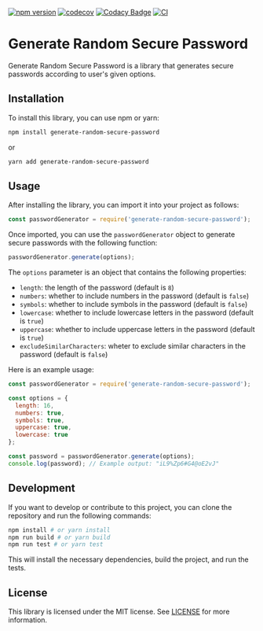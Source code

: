 [![npm version](https://badge.fury.io/js/generate-random-secure-password.svg)](https://badge.fury.io/js/generate-random-secure-password)
[![codecov](https://codecov.io/gh/EdTonatto/generate-random-secure-password-ts/branch/main/graph/badge.svg?token=LXI45Q9YTU)](https://codecov.io/gh/EdTonatto/generate-random-secure-password-ts)
[![Codacy Badge](https://app.codacy.com/project/badge/Grade/665c0d8b733141e5bb11f6df4fc5ff7e)](https://app.codacy.com/gh/EdTonatto/generate-random-secure-password-ts/dashboard?utm_source=gh&utm_medium=referral&utm_content=&utm_campaign=Badge_grade)
[![CI](https://github.com/EdTonatto/generate-random-secure-password-ts/actions/workflows/ci.js.yml/badge.svg)](https://github.com/EdTonatto/generate-random-secure-password-ts/actions/workflows/ci.js.yml)



# Generate Random Secure Password

Generate Random Secure Password is a library that generates secure passwords according to user's given options. 

## Installation

To install this library, you can use npm or yarn:

```bash
npm install generate-random-secure-password
```

or

```bash
yarn add generate-random-secure-password
```

## Usage

After installing the library, you can import it into your project as follows:

```javascript
const passwordGenerator = require('generate-random-secure-password');
```

Once imported, you can use the `passwordGenerator` object to generate secure passwords with the following function:

```javascript
passwordGenerator.generate(options);
```

The `options` parameter is an object that contains the following properties:

- `length`: the length of the password (default is `8`)
- `numbers`: whether to include numbers in the password (default is `false`)
- `symbols`: whether to include symbols in the password (default is `false`)
- `lowercase`: whether to include lowercase letters in the password (default is `true`)
- `uppercase`: whether to include uppercase letters in the password (default is `true`)
- `excludeSimilarCharacters`: wheter to exclude similar characters in the password (default is `false`)

Here is an example usage:

```javascript
const passwordGenerator = require('generate-random-secure-password');

const options = {
  length: 16,
  numbers: true,
  symbols: true,
  uppercase: true,
  lowercase: true
};

const password = passwordGenerator.generate(options);
console.log(password); // Example output: "iL9%Zp6#G4@oE2vJ"
```

## Development

If you want to develop or contribute to this project, you can clone the repository and run the following commands:

```bash
npm install # or yarn install
npm run build # or yarn build
npm run test # or yarn test
```

This will install the necessary dependencies, build the project, and run the tests. 

## License

This library is licensed under the MIT license. See [LICENSE](LICENSE) for more information.
